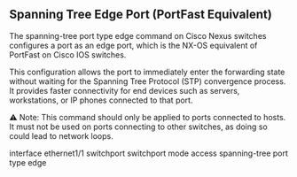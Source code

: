 Spanning Tree Edge Port (PortFast Equivalent)
---------------------------------------------
The spanning-tree port type edge command on Cisco Nexus switches configures a port as an edge port, which is the NX-OS equivalent of PortFast on Cisco IOS switches.

This configuration allows the port to immediately enter the forwarding state without waiting for the Spanning Tree Protocol (STP) convergence process. It provides faster connectivity for end devices such as servers, workstations, or IP phones connected to that port.

⚠️ Note: This command should only be applied to ports connected to hosts. It must not be used on ports connecting to other switches, as doing so could lead to network loops.

interface ethernet1/1
  switchport
  switchport mode access
  spanning-tree port type edge
